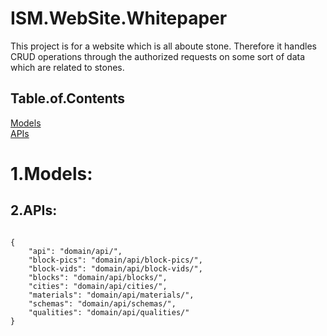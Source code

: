 # ISM.WebSite.Whitepaper

This project is for a website which is all aboute stone.
Therefore it handles CRUD operations through the authorized requests on some sort of data which are related to stones.

## Table.of.Contents

<a href='#1models'> Models </a> <br>
<a href='##2apis'> APIs </a>
<a href=''></a>
<a href=''></a>
<a href=''></a>

# 1.Models:

## 2.APIs:

<code>
{
    "api": "domain/api/",
    "block-pics": "domain/api/block-pics/",
    "block-vids": "domain/api/block-vids/",
    "blocks": "domain/api/blocks/",
    "cities": "domain/api/cities/",
    "materials": "domain/api/materials/",
    "schemas": "domain/api/schemas/",
    "qualities": "domain/api/qualities/"
}
</code>
